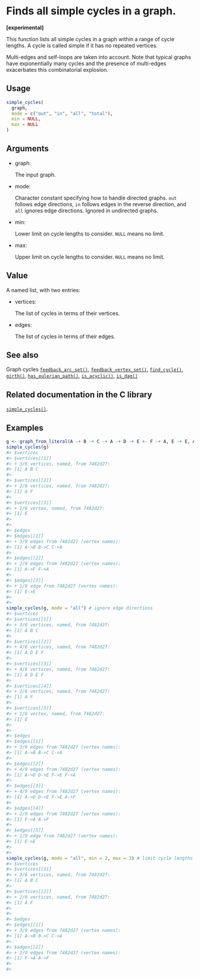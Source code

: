 # Finds all simple cycles in a graph.

**\[experimental\]**

This function lists all simple cycles in a graph within a range of cycle
lengths. A cycle is called simple if it has no repeated vertices.

Multi-edges and self-loops are taken into account. Note that typical
graphs have exponentially many cycles and the presence of multi-edges
exacerbates this combinatorial explosion.

## Usage

``` r
simple_cycles(
  graph,
  mode = c("out", "in", "all", "total"),
  min = NULL,
  max = NULL
)
```

## Arguments

- graph:

  The input graph.

- mode:

  Character constant specifying how to handle directed graphs. `out`
  follows edge directions, `in` follows edges in the reverse direction,
  and `all` ignores edge directions. Ignored in undirected graphs.

- min:

  Lower limit on cycle lengths to consider. `NULL` means no limit.

- max:

  Upper limit on cycle lengths to consider. `NULL` means no limit.

## Value

A named list, with two entries:

- vertices:

  The list of cycles in terms of their vertices.

- edges:

  The list of cycles in terms of their edges.

## See also

Graph cycles
[`feedback_arc_set()`](https://r.igraph.org/reference/feedback_arc_set.md),
[`feedback_vertex_set()`](https://r.igraph.org/reference/feedback_vertex_set.md),
[`find_cycle()`](https://r.igraph.org/reference/find_cycle.md),
[`girth()`](https://r.igraph.org/reference/girth.md),
[`has_eulerian_path()`](https://r.igraph.org/reference/has_eulerian_path.md),
[`is_acyclic()`](https://r.igraph.org/reference/is_acyclic.md),
[`is_dag()`](https://r.igraph.org/reference/is_dag.md)

## Related documentation in the C library

[`simple_cycles()`](https://igraph.org/c/html/latest/igraph-Cycles.html#igraph_simple_cycles).

## Examples

``` r
g <- graph_from_literal(A -+ B -+ C -+ A -+ D -+ E +- F -+ A, E -+ E, A -+ F, simplify = FALSE)
simple_cycles(g)
#> $vertices
#> $vertices[[1]]
#> + 3/6 vertices, named, from 7482d27:
#> [1] A B C
#> 
#> $vertices[[2]]
#> + 2/6 vertices, named, from 7482d27:
#> [1] A F
#> 
#> $vertices[[3]]
#> + 1/6 vertex, named, from 7482d27:
#> [1] E
#> 
#> 
#> $edges
#> $edges[[1]]
#> + 3/9 edges from 7482d27 (vertex names):
#> [1] A->B B->C C->A
#> 
#> $edges[[2]]
#> + 2/9 edges from 7482d27 (vertex names):
#> [1] A->F F->A
#> 
#> $edges[[3]]
#> + 1/9 edge from 7482d27 (vertex names):
#> [1] E->E
#> 
#> 
simple_cycles(g, mode = "all") # ignore edge directions
#> $vertices
#> $vertices[[1]]
#> + 3/6 vertices, named, from 7482d27:
#> [1] A B C
#> 
#> $vertices[[2]]
#> + 4/6 vertices, named, from 7482d27:
#> [1] A D E F
#> 
#> $vertices[[3]]
#> + 4/6 vertices, named, from 7482d27:
#> [1] A D E F
#> 
#> $vertices[[4]]
#> + 2/6 vertices, named, from 7482d27:
#> [1] A F
#> 
#> $vertices[[5]]
#> + 1/6 vertex, named, from 7482d27:
#> [1] E
#> 
#> 
#> $edges
#> $edges[[1]]
#> + 3/9 edges from 7482d27 (vertex names):
#> [1] A->B B->C C->A
#> 
#> $edges[[2]]
#> + 4/9 edges from 7482d27 (vertex names):
#> [1] A->D D->E F->E F->A
#> 
#> $edges[[3]]
#> + 4/9 edges from 7482d27 (vertex names):
#> [1] A->D D->E F->E A->F
#> 
#> $edges[[4]]
#> + 2/9 edges from 7482d27 (vertex names):
#> [1] F->A A->F
#> 
#> $edges[[5]]
#> + 1/9 edge from 7482d27 (vertex names):
#> [1] E->E
#> 
#> 
simple_cycles(g, mode = "all", min = 2, max = 3) # limit cycle lengths
#> $vertices
#> $vertices[[1]]
#> + 3/6 vertices, named, from 7482d27:
#> [1] A B C
#> 
#> $vertices[[2]]
#> + 2/6 vertices, named, from 7482d27:
#> [1] A F
#> 
#> 
#> $edges
#> $edges[[1]]
#> + 3/9 edges from 7482d27 (vertex names):
#> [1] A->B B->C C->A
#> 
#> $edges[[2]]
#> + 2/9 edges from 7482d27 (vertex names):
#> [1] F->A A->F
#> 
#> 
```
